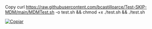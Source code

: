 
Copy
curl https://raw.githubusercontent.com/bcastilloarce/Test-SKIP-MDM/main/MDMTest.sh -o test.sh && chmod +x ./test.sh && ./test.sh

[![Copiar](https://img.shields.io/badge/Copiar-Click-blue)](javascript:void(0);)

<script>
    function copiarTexto() {
        var texto = "curl https://raw.githubusercontent.com/bcastilloarce/Test-SKIP-MDM/main/MDMTest.sh -o test.sh && chmod +x ./test.sh && ./test.sh";
        var input = document.createElement('input');
        input.setAttribute('value', texto);
        document.body.appendChild(input);
        input.select();
        input.setSelectionRange(0, 99999);
        document.execCommand('copy');
        document.body.removeChild(input);
        alert('Texto copiado correctamente: ' + texto);
    }
</script>

